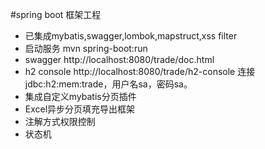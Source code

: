 #spring boot 框架工程

* 已集成mybatis,swagger,lombok,mapstruct,xss filter
* 启动服务 mvn spring-boot:run
* swagger http://localhost:8080/trade/doc.html
* h2 console http://localhost:8080/trade/h2-console 连接jdbc:h2:mem:trade，用户名sa，密码sa。
* 集成自定义mybatis分页插件
* Excel异步分页填充导出框架
* 注解方式权限控制
* 状态机
